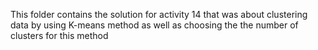 This folder contains the solution for activity 14 that was about clustering data by using K-means method as well as choosing the the number of clusters for this method
